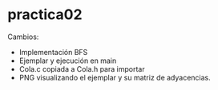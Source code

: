 # practica02
Cambios: 
- Implementación BFS
- Ejemplar y ejecución en main
- Cola.c copiada a Cola.h para importar
- PNG visualizando el ejemplar y su matriz de adyacencias.